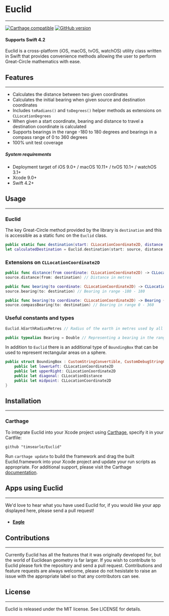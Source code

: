 # Euclid
___

[![Carthage compatible](https://img.shields.io/badge/Carthage-compatible-4BC51D.svg?style=flat)](https://github.com/niceagency/LocationMonitor) [![GitHub version](https://badge.fury.io/gh/timsearle%2Feuclid.svg)](https://badge.fury.io/gh/timsearle%2Feuclid)

#### Supports Swift 4.2

Euclid is a cross-platform (iOS, macOS, tvOS, watchOS) utility class written in Swift that provides convenience methods allowing the  user to perform Great-Circle mathematics with ease.

## Features
___

* Calculates the distance between two given coordinates
* Calculates the initial bearing when given source and destination coordinates
* Includes `toRadians()` and `toDegrees()` helper methods as extensions on `CLLocationDegrees`
* When given a start coordinate, bearing and distance to travel a destination coordinate is calculated
* Supports bearings in the range -180 to 180 degrees and bearings in a compass range of 0 to 360 degrees
* 100% unit test coverage

##### System requirements

+ Deployment target of iOS 9.0+ / macOS 10.11+ / tvOS 10.1+ / watchOS 3.1+
+ Xcode 9.0+
+ Swift 4.2+

## Usage
___

###  Euclid

The key Great-Circle method provided by the library is `destination` and this is accessible as a static func on the `Euclid` class.

``` Swift
public static func destination(start: CLLocationCoordinate2D, distance: CLLocationDistance, bearing: Bearing) -> CLLocationCoordinate2D { } // Destination coordinate given start, distance and bearing
let calculatedDestination = Euclid.destination(start: source, distance: 100000, bearing: bearing)
```

### Extensions on `CLLocationCoordinate2D`

``` Swift
public func distance(from coordinate: CLLocationCoordinate2D) -> CLLocationDistance { }
source.distance(from: destination) // Distance in metres

public func bearing(to coordinate: CLLocationCoordinate2D) -> CLLocationDirection { }
source.bearing(to: destination) // Bearing in range -180 - 180

public func bearing(to coordinate: CLLocationCoordinate2D) -> Bearing { }
source.compassBearing(to: destination) // Bearing in range 0 - 360
```

### Useful constants and types

``` Swift
Euclid.kEarthRadiusMetres // Radius of the earth in metres used by all calculations (6371e3)

public typealias Bearing = Double // Representing a bearing in the range -180 - 180
```

In addition to `Euclid` there is an additional type of `BoundingBox` that can be used to represent rectangular areas on a sphere.

``` Swift
public struct BoundingBox : CustomStringConvertible, CustomDebugStringConvertible {
    public let lowerLeft: CLLocationCoordinate2D
    public let upperRight: CLLocationCoordinate2D
    public let diagonal: CLLocationDistance
    public let midpoint: CLLocationCoordinate2D
}
```

## Installation
___

### Carthage

To integrate Euclid into your Xcode project using [Carthage](https://github.com/Carthage/Carthage), specify it in your Cartfile:

`github "timsearle/Euclid"`

Run `carthage update` to build the framework and drag the built Euclid.framework into your Xcode project and update your run scripts as appropriate. For additional support, please visit the Carthage [documentation](https://github.com/Carthage/Carthage#if-youre-building-for-ios-tvos-or-watchos).

## Apps using Euclid
___

We'd love to hear what you have used Euclid for, if you would like your app displayed here, please send a pull request!

* #### [Eagle](https://itunes.apple.com/ao/app/eagle/id1071087462?mt=8)


## Contributions
___

Currently Euclid has all the features that it was originally developed for, but the world of Euclidean geometry is far larger. If you wish to contribute to Euclid please fork the repository and send a pull request. Contributions and feature requests are always welcome, please do not hesistate to raise an issue with the appropriate label so that any contributors can see.

## License
___

Euclid is released under the MIT license. See LICENSE for details.
